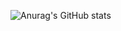 ![Anurag's GitHub stats](https://github-readme-stats.vercel.app/api?username=qowjdtn&theme=noctis_minimus&show_icons=true)